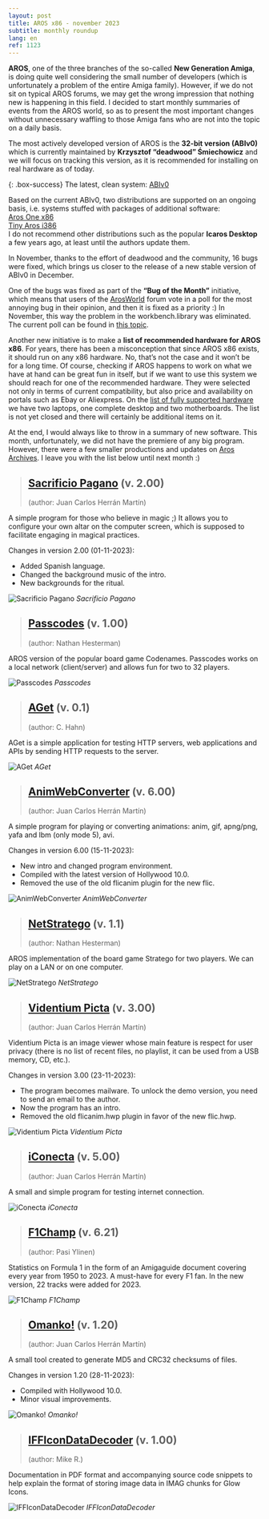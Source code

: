 ```yaml
---
layout: post
title: AROS x86 - november 2023
subtitle: monthly roundup
lang: en
ref: 1123
---
```


**AROS**, one of the three branches of the so-called **New Generation Amiga**, is doing quite well considering the small number of developers (which is unfortunately a problem of the entire Amiga family). However, if we do not sit on typical AROS forums, we may get the wrong impression that nothing new is happening in this field. I decided to start monthly summaries of events from the AROS world, so as to present the most important changes without unnecessary waffling to those Amiga fans who are not into the topic on a daily basis.
  
The most actively developed version of AROS is the **32-bit version (ABIv0)** which is currently maintained by **Krzysztof “deadwood” Śmiechowicz** and we will focus on tracking this version, as it is recommended for installing on real hardware as of today.

{: .box-success}
The latest, clean system: [ABIv0](https://github.com/deadw00d/AROS/releases/tag/ABIv0_20211128-1)

Based on the current ABIv0, two distributions are supported on an ongoing basis, i.e. systems stuffed with packages of additional software:  
[Aros One x86](https://sites.google.com/view/arosone)  
[Tiny Aros i386](https://tinyaros.flazio.com)  
I do not recommend other distributions such as the popular **Icaros Desktop** a few years ago, at least until the authors update them.

In November, thanks to the effort of deadwood and the community, 16 bugs were fixed, which brings us closer to the release of a new stable version of ABIv0 in December.

One of the bugs was fixed as part of the **“Bug of the Month”** initiative, which means that users of the [ArosWorld](https://www.arosworld.org) forum vote in a poll for the most annoying bug in their opinion, and then it is fixed as a priority :) In November, this way the problem in the workbench.library was eliminated. The current poll can be found in [this topic](https://www.arosworld.org/infusions/forum/viewthread.php?thread_id=1158).

Another new initiative is to make a **list of recommended hardware for AROS x86**. For years, there has been a misconception that since AROS x86 exists, it should run on any x86 hardware. No, that’s not the case and it won’t be for a long time. Of course, checking if AROS happens to work on what we have at hand can be great fun in itself, but if we want to use this system we should reach for one of the recommended hardware. They were selected not only in terms of current compatibility, but also price and availability on portals such as Ebay or Aliexpress. On the [list of fully supported hardware](https://en.wikibooks.org/wiki/Aros/Platforms/x86_Complete_System_HCL#Recommended_hardware) we have two laptops, one complete desktop and two motherboards. The list is not yet closed and there will certainly be additional items on it.

At the end, I would always like to throw in a summary of new software. This month, unfortunately, we did not have the premiere of any big program. However, there were a few smaller productions and updates on [Aros Archives](http://archives.aros-exec.org). I leave you with the list below until next month :)

> ## [Sacrificio Pagano](http://archives.aros-exec.org/?function=showfile&file=utility/misc/sacrificopagano.lha) (v. 2.00)
> (author: Juan Carlos Herrán Martín)

A simple program for those who believe in magic ;) It allows you to configure your own altar on the computer screen, which is supposed to facilitate engaging in magical practices.

Changes in version 2.00 (01-11-2023):
- Added Spanish language.
- Changed the background music of the intro.
- New backgrounds for the ritual.

![Sacrificio Pagano](/assets/img/pagano.jpg)
*Sacrificio Pagano*

> ## [Passcodes](http://archives.aros-exec.org/?function=showfile&file=game/misc/passcodes.i386-aros.lha) (v. 1.00)
> (author: Nathan Hesterman)

AROS version of the popular board game Codenames. Passcodes works on a local network (client/server) and allows fun for two to 32 players.

![Passcodes](/assets/img/passcodes.jpg)
*Passcodes*

> ## [AGet](http://archives.aros-exec.org/?function=showfile&file=network/aget.lha) (v. 0.1)
> (author: C. Hahn)

AGet is a simple application for testing HTTP servers, web applications and APIs by sending HTTP requests to the server.

![AGet](/assets/img/aget.jpg)
*AGet*

> ## [AnimWebConverter](http://archives.aros-exec.org/?function=showfile&file=graphics/convert/animwebconverter.lha) (v. 6.00)
> (author: Juan Carlos Herrán Martín)

A simple program for playing or converting animations: anim, gif, apng/png, yafa and lbm (only mode 5), avi.

Changes in version 6.00 (15-11-2023):
- New intro and changed program environment.
- Compiled with the latest version of Hollywood 10.0.
- Removed the use of the old flicanim plugin for the new flic.

![AnimWebConverter](/assets/img/animwebconv.jpg)
*AnimWebConverter*

> ## [NetStratego](http://archives.aros-exec.org/?function=showfile&file=game/server/netstratego.i386-aros.lha) (v. 1.1)
> (author: Nathan Hesterman)

AROS implementation of the board game Stratego for two players. We can play on a LAN or on one computer.

![NetStratego](/assets/img/netstratego.jpg)
*NetStratego*

> ## [Videntium Picta](http://archives.aros-exec.org/?function=showfile&file=graphics/viewer/videntiumpicta.lha) (v. 3.00)
> (author: Juan Carlos Herrán Martín)

Videntium Picta is an image viewer whose main feature is respect for user privacy (there is no list of recent files, no playlist, it can be used from a USB memory, CD, etc.).

Changes in version 3.00 (23-11-2023):
- The program becomes mailware. To unlock the demo version, you need to send an email to the author.
- Now the program has an intro.
- Removed the old flicanim.hwp plugin in favor of the new flic.hwp.

![Videntium Picta](/assets/img/videntium.jpg)
*Videntium Picta*

> ## [iConecta](http://archives.aros-exec.org/?function=showfile&file=network/misc/iconecta.lha) (v. 5.00)
> (author: Juan Carlos Herrán Martín)

A small and simple program for testing internet connection.

![iConecta](/assets/img/iconecta.jpg)
*iConecta*

> ## [F1Champ](http://archives.aros-exec.org/?function=showfile&file=document/misc/f1champ.lha) (v. 6.21)
> (author: Pasi Ylinen)

Statistics on Formula 1 in the form of an Amigaguide document covering every year from 1950 to 2023. A must-have for every F1 fan. In the new version, 22 tracks were added for 2023.

![F1Champ](/assets/img/f1champ.jpg)
*F1Champ*

> ## [Omanko!](http://archives.aros-exec.org/?function=showfile&file=utility/filetool/omanko.lha) (v. 1.20)
> (author: Juan Carlos Herrán Martín)

A small tool created to generate MD5 and CRC32 checksums of files.

Changes in version 1.20 (28-11-2023):
- Compiled with Hollywood 10.0.
- Minor visual improvements.

![Omanko!](/assets/img/omanko.jpg)
*Omanko!*

> ## [IFFIconDataDecoder](http://archives.aros-exec.org/?function=showfile&file=graphics/icon/iff_icon_data_decoder.zip) (v. 1.00)
> (author: Mike R.)

Documentation in PDF format and accompanying source code snippets to help explain the format of storing image data in IMAG chunks for Glow Icons.

![IFFIconDataDecoder](/assets/img/ifficon.jpg)
*IFFIconDataDecoder*
